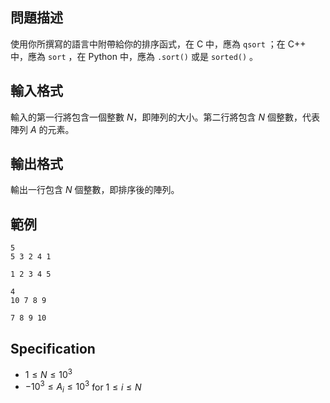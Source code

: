 ## 問題描述

使用你所撰寫的語言中附帶給你的排序函式，在 C 中，應為 `qsort` ；在 C++ 中，應為 `sort` ，在 Python 中，應為 `.sort()` 或是 `sorted()` 。

## 輸入格式

輸入的第一行將包含一個整數 $N$，即陣列的大小。第二行將包含 $N$ 個整數，代表陣列 $A$ 的元素。

## 輸出格式

輸出一行包含 $N$ 個整數，即排序後的陣列。

## 範例

```input1
5
5 3 2 4 1
```

```output1
1 2 3 4 5
```

```input2
4
10 7 8 9
```

```output2
7 8 9 10
```

## Specification

- $1 \leq N \leq 10^3$
- $-10^3 \leq A_i \leq 10^3$ for $1 \leq i \leq N$
